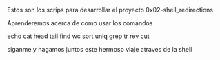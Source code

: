 Estos son los scrips para desarrollar el proyecto 0x02-shell_redirections

Aprenderemos acerca de como usar los comandos


echo
cat
head
tail
find
wc
sort
uniq
grep
tr
rev
cut

siganme y hagamos juntos este hermoso viaje atraves de la shell